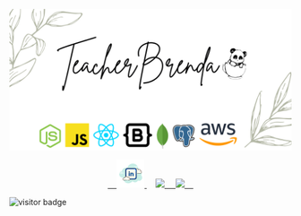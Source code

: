 ![benner](./imgs/Brenda.png)

<p align="center">
  <a href="https://www.linkedin.com/in/brendajow/" target="_blank" >
  &nbsp; &nbsp;
  <img height="50" src="./imgs/linkedIn.png">
  </a>
  &nbsp; &nbsp;
  <a href="https://github.com/brenda70904?tab=repositories" target="_blank">
  <image height="50" src="./imgs/gitHub.png">
  &nbsp; &nbsp;
  </a>
  <a href="https://www.instagram.com/wakeup_pandaa/" target="_blank">
  <image height="50" src="./imgs/instagram.png">
  &nbsp; &nbsp;
  </a>

</p>

<img src="https://visitor-badge.glitch.me/badge?page_id=brenda70904" width="100px" alt="visitor badge"/>

<!-- ### Hi there 👋

# I'm Brenda ! nice to meet you. 

Here's the link to my github profile[ to my github ](https://github.com/brenda70904/brenda70904/blob/main/README.md)

- :woman_student: Student at Code Fellows
- :desktop_computer: learning Javascript, HTML and CSS.

       
        

**brenda70904/brenda70904** is a ✨ _special_ ✨ repository because its `README.md` (this file) appears on your GitHub profile.

Here are some ideas to get you started:

- 🔭 I’m currently working on ...

- 👯 I’m looking to collaborate on ...
- 🤔 I’m looking for help with ...
- 💬 Ask me about ...
        📫 How to reach me: brendaj0214@gmail.com
        😄 Pronouns: She/Her
- ⚡ Fun fact: ...
 -->
